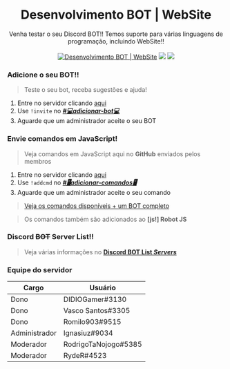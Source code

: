 <h1 align="center">Desenvolvimento BOT | WebSite</h1>
<p align="center">Venha testar o seu Discord BOT!!
Temos suporte para várias linguagens de programação, incluindo WebSite!!
<br><br>
<a href="https://discord.gg/BdSxh2N"><img src="https://discordapp.com/api/guilds/539580995838541834/embed.png" alt="Desenvolvimento BOT | WebSite" title="Desenvolvimento BOT | WebSite"></a> <a href="https://github.com/romilo903/desenvolvimentobotwebsite/stargazers"><img src="https://img.shields.io/github/stars/romilo903/desenvolvimentobotwebsite.svg?style=social&label=Stars"></a>
<a href="https://github.com/romilo903/desenvolvimentobotwebsite/watchers"><img src="https://img.shields.io/github/watchers/romilo903/desenvolvimentobotwebsite.svg?style=social&label=Watch"></a></p>

### Adicione o seu BOT!!
> Teste o seu bot, receba sugestões e ajuda!
1. Entre no servidor clicando [aqui](https://discord.gg/BdSxh2N)
2. Use `!invite` no ***[#💻adicionar-bot💻](https://discordapp.com/channels/539580995838541834/539585462885679105/ "👥ADICIONAR👥")***
3. Aguarde que um administrador aceite o seu BOT

### Envie comandos em JavaScript!
> Veja comandos em JavaScript aqui no **GitHub** enviados pelos membros
1. Entre no servidor clicando [aqui](https://discord.gg/BdSxh2N)
2. Use `!addcmd` no ***[#🖥️adicionar-comandos🖥️](https://discordapp.com/channels/539580995838541834/556055264277561364/ "👥ADICIONAR👥")***
3. Aguarde que um administrador aceite o seu comando
> [Veja os comandos disponíveis + um BOT completo](https://github.com/romilo903/desenvolvimentobotwebsite/tree/master/JavaScript)

> Os comandos também são adicionados ao **[js!] Robot JS**


### Discord ~~BOT~~ Server List!!
> Veja várias informações no [**Discord BOT List *Servers***](https://discordbots.org/servers/539580995838541834)

### Equipe do servidor
| Cargo  | Usuário |
| ------------- | ------------- |
| Dono | DIDIOGamer#3130 |
| Dono | Vasco Santos#3305 |
| Dono | Romilo903#9515 |
| Administrador | Ignasiuz#9034 |
| Moderador | RodrigoTaNojogo#5385 |
| Moderador | RydeR#4523 |
